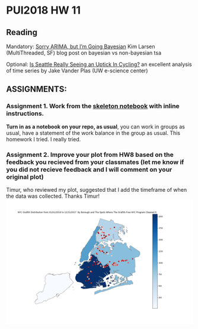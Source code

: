 
# PUI2018 HW 11

## Reading
Mandatory: [Sorry ARIMA, but I’m Going Bayesian](http://multithreaded.stitchfix.com/blog/2016/04/21/forget-arima/) Kim Larsen (MultiThreaded, SF)  blog post on bayesian vs non-bayesian tsa

Optional: [Is Seattle Really Seeing an Uptick In Cycling?](https://jakevdp.github.io/blog/2014/06/10/is-seattle-really-seeing-an-uptick-in-cycling/) an excellent analysis of time series by Jake Vander Plas (UW e-science center)


## ASSIGNMENTS:

### Assignment 1. Work from the [skeleton notebook](https://github.com/fedhere/PUI2018_fb55/blob/master/HW11_fb55/subway_timeseries_instructions2.ipynb) with inline instructions.
**Turn in as a notebook on your repo, as usual**, you can work in groups as usual, have a statement of the work balance in the group as usual.
This homework 
I tried. I really tried. 

### Assignment 2. Improve your plot from HW8 based on the feedback you recieved from your classmates (let me know if you did not recieve feedback and I will comment on your original plot)
Timur, who reviewed my plot, suggested that I add the timeframe of when the data was collected. Thanks Timur!
![alt text](plot2.png)



